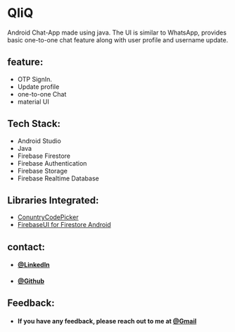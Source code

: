 # QliQ

Android Chat-App made using java. The UI is similar to WhatsApp, provides basic one-to-one chat feature along with user profile and username update.


## feature:
* OTP SignIn.
* Update profile
* one-to-one Chat
* material UI


## Tech Stack:
* Android Studio
* Java
* Firebase Firestore
* Firebase Authentication
* Firebase Storage
* Firebase Realtime Database


## Libraries Integrated:
* [ConuntryCodePicker](https://github.com/hbb20/CountryCodePickerProject)
* [FirebaseUI for Firestore Android](https://firebaseopensource.com/projects/firebase/firebaseui-android/)



## contact:
* #### [@LinkedIn](https://www.linkedin.com/in/varun-vats-3a950a203/)
* #### [@Github](https://github.com/Aspire0071400)

## Feedback:
* #### If you have any feedback, please reach out to me at [@Gmail](varunvats.kd2+github@gmail.com)
